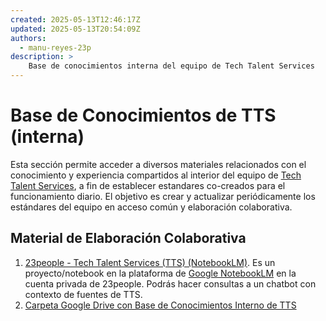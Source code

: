 ```yaml
---
created: 2025-05-13T12:46:17Z
updated: 2025-05-13T20:54:09Z
authors:
  - manu-reyes-23p
description: >
    Base de conocimientos interna del equipo de Tech Talent Services
---
```


# Base de Conocimientos de TTS (interna)

Esta sección permite acceder a diversos materiales relacionados con el conocimiento y experiencia compartidos al interior del equipo de [Tech Talent Services](/organization/teams/tech-talent-services/), a fin de establecer estandares co-creados para el funcionamiento diario. El objetivo es crear y actualizar periódicamente los estándares del equipo en acceso común y elaboración colaborativa.

## Material de Elaboración Colaborativa

1. [23people - Tech Talent Services (TTS) (NotebookLM)](https://notebooklm.google.com/notebook/7ebc69f6-5183-49bf-8ab8-8313253b4f36). Es un proyecto/notebook en la plataforma de [Google NotebookLM](https://notebooklm.google/) en la cuenta privada de 23people. Podrás hacer consultas a un chatbot con contexto de fuentes de TTS.
2. [Carpeta Google Drive con Base de Conocimientos Interno de TTS](https://drive.google.com/drive/folders/1I7fsUheakpNjep81LQCrwGPyDgkVK6te?usp=drive_link)